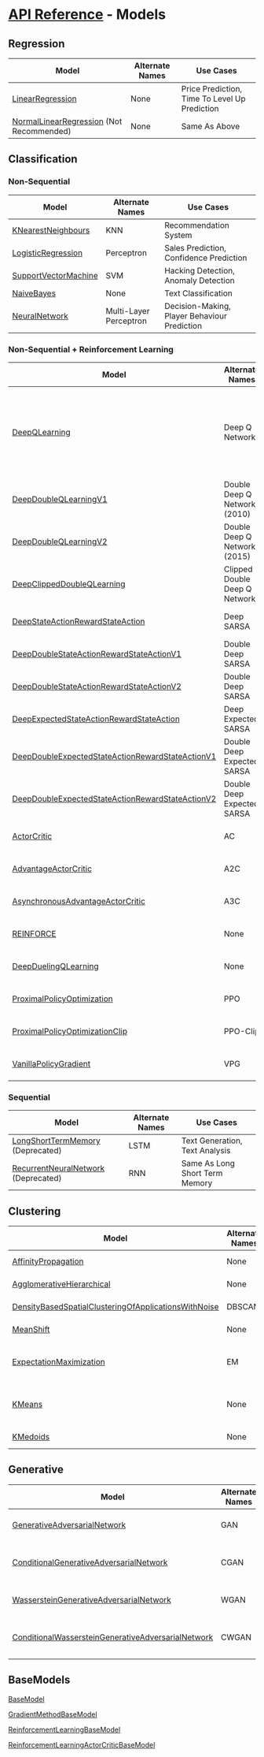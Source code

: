 # [API Reference](../API.md) - Models

## Regression

| Model                                                                        | Alternate Names | Use Cases                                     |
|------------------------------------------------------------------------------|-----------------|-----------------------------------------------|
| [LinearRegression](Models/LinearRegression.md)                               | None            | Price Prediction, Time To Level Up Prediction |
| [NormalLinearRegression](Models/NormalLinearRegression.md) (Not Recommended) | None            | Same As Above                                 |

## Classification

### Non-Sequential

| Model                                                                                                            | Alternate Names        | Use Cases                                                                   |
|------------------------------------------------------------------------------------------------------------------|------------------------|-----------------------------------------------------------------------------|
| [KNearestNeighbours](Models/KNearestNeighbours.md)                                                               | KNN                    | Recommendation System                                                       |
| [LogisticRegression](Models/LogisticRegression.md)                                                               | Perceptron             | Sales Prediction, Confidence Prediction                                     |
| [SupportVectorMachine](Models/SupportVectorMachine.md)                                                           | SVM                    | Hacking Detection, Anomaly Detection                                        |
| [NaiveBayes](Models/NaiveBayes.md)                                                                               | None                   | Text Classification                                                         |
| [NeuralNetwork](Models/NeuralNetwork.md)                                                                         | Multi-Layer Perceptron | Decision-Making, Player Behaviour Prediction                                |

### Non-Sequential + Reinforcement Learning

| Model                                                                                                                            | Alternate Names                           | Use Cases                                                                   |
|----------------------------------------------------------------------------------------------------------------------------------|-------------------------------------------|-----------------------------------------------------------------------------|
| [DeepQLearning](Models/DeepQLearning.md)                                                                                         | Deep Q Network                            | Self-Learning Fighting AIs, Self-Learning Parkouring AIs, Self-Driving Cars |
| [DeepDoubleQLearningV1](Models/DeepDoubleQLearningV1.md)                                                                         | Double Deep Q Network (2010)              | Same As Deep Q-Learning                                                     |
| [DeepDoubleQLearningV2](Models/DeepDoubleQLearningV2.md)                                                                         | Double Deep Q Network (2015)              | Same As Deep Q-Learning                                                     |
| [DeepClippedDoubleQLearning](Models/DeepClippedDoubleQLearning.md)                                                               | Clipped Double Deep Q Network             | Same As Deep Q-Learning                                                     |
| [DeepStateActionRewardStateAction](Models/DeepStateActionRewardStateAction.md)                                                   | Deep SARSA                                | Same As Deep Q-Learning                                                     |
| [DeepDoubleStateActionRewardStateActionV1](Models/DeepDoubleStateActionRewardStateActionV1.md)                                   | Double Deep SARSA                         | Same As Deep Q-Learning                                                     |
| [DeepDoubleStateActionRewardStateActionV2](Models/DeepDoubleStateActionRewardStateActionV2.md)                                   | Double Deep SARSA                         | Same As Deep Q-Learning                                                     |
| [DeepExpectedStateActionRewardStateAction](Models/DeepExpectedStateActionRewardStateAction.md)                                   | Deep Expected SARSA                       | Same As Deep Q-Learning                                                     |
| [DeepDoubleExpectedStateActionRewardStateActionV1](Models/DeepDoubleExpectedStateActionRewardStateActionV1.md)                   | Double Deep Expected SARSA                | Same As Deep Q-Learning                                                     |
| [DeepDoubleExpectedStateActionRewardStateActionV2](Models/DeepDoubleExpectedStateActionRewardStateActionV2.md)                   | Double Deep Expected SARSA                | Same As Deep Q-Learning                                                     |
| [ActorCritic](Models/ActorCritic.md)                                                                                             | AC                                        | Same As Deep Q-Learning                                                     |
| [AdvantageActorCritic](Models/AdvantageActorCritic.md)                                                                           | A2C                                       | Same As Deep Q-Learning                                                     |
| [AsynchronousAdvantageActorCritic](Models/AsynchronousAdvantageActorCritic.md)                                                   | A3C                                       | Same As Deep Q-Learning                                                     |
| [REINFORCE](Models/REINFORCE.md)                                                                                                 | None                                      | Same As Deep Q-Learning                                                     |
| [DeepDuelingQLearning](Models/DeepDuelingQLearning.md)                                                                           | None                                      | Same As Deep Q-Learning                                                     |
| [ProximalPolicyOptimization](Models/ProximalPolicyOptimization.md)                                                               | PPO                                       | Same As Deep Q-Learning                                                     |
| [ProximalPolicyOptimizationClip](Models/ProximalPolicyOptimizationClip.md)                                                       | PPO-Clip                                  | Same As Deep Q-Learning                                                     |
| [VanillaPolicyGradient](Models/VanillaPolicyGradient.md)                                                                         | VPG                                       | Same As Deep Q-Learning                                                     |

### Sequential

| Model                                                                                                            | Alternate Names        | Use Cases                                                                   |
|------------------------------------------------------------------------------------------------------------------|------------------------|-----------------------------------------------------------------------------|
| [LongShortTermMemory](Models/LongShortTermMemory.md) (Deprecated)                                                | LSTM                   | Text Generation, Text Analysis                                              |
| [RecurrentNeuralNetwork](Models/RecurrentNeuralNetwork.md) (Deprecated)                                          | RNN                    | Same As Long Short Term Memory                                              |

## Clustering

| Model                                                                                                                  | Alternate Names | Use Cases                             |
|------------------------------------------------------------------------------------------------------------------------|-----------------|---------------------------------------|
| [AffinityPropagation](Models/AffinityPropagation.md)                                                                   | None            | Player Grouping                       |
| [AgglomerativeHierarchical](Models/AgglomerativeHierarchical.md)                                                       | None            | Similarity Grouping                   |
| [DensityBasedSpatialClusteringOfApplicationsWithNoise](Models/DensityBasedSpatialClusteringOfApplicationsWithNoise.md) | DBSCAN          | Density Grouping                      |
| [MeanShift](Models/MeanShift.md)                                                                                       | None            | Center Of Data Search                 |
| [ExpectationMaximization](Models/ExpectationMaximization.md)                                                           | EM              | Hacking Detection, Anomaly Detection  |
| [KMeans](Models/KMeans.md)                                                                                             | None            | Market Segmentation, General Grouping |
| [KMedoids](Models/KMedoids.md)                                                                                         | None            | Same as K-Means                       |

## Generative

| Model                                                                                                                  | Alternate Names | Use Cases                             |
|------------------------------------------------------------------------------------------------------------------------|-----------------|---------------------------------------|
| [GenerativeAdversarialNetwork](Models/GenerativeAdversarialNetwork.md)                                                 | GAN             | Building And Art Generation           |
| [ConditionalGenerativeAdversarialNetwork](Models/ConditionalGenerativeAdversarialNetwork.md)                           | CGAN            | Same As GAN, But Can Assign Classes   |
| [WassersteinGenerativeAdversarialNetwork](Models/WassersteinGenerativeAdversarialNetwork.md)                           | WGAN            | Same As GAN, But More Stable          |
| [ConditionalWassersteinGenerativeAdversarialNetwork](Models/ConditionalWassersteinGenerativeAdversarialNetwork.md)     | CWGAN           | Combination Of Both CGAN And WGAN     |

## BaseModels

[BaseModel](Models/BaseModel.md)

[GradientMethodBaseModel](Models/GradientMethodBaseModel.md)

[ReinforcementLearningBaseModel](Models/ReinforcementLearningBaseModel.md)

[ReinforcementLearningActorCriticBaseModel](Models/ReinforcementLearningActorCriticBaseModel.md)
